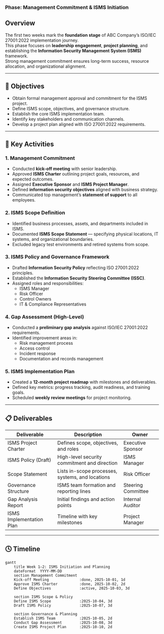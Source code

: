 ### Phase: Management Commitment & ISMS Initiation  

## Overview
The first two weeks mark the **foundation stage** of ABC Company’s ISO/IEC 27001:2022 implementation journey.  
This phase focuses on **leadership engagement**, **project planning**, and establishing the **Information Security Management System (ISMS)** framework.  
Strong management commitment ensures long-term success, resource allocation, and organizational alignment.

---

## 🎯 Objectives
- Obtain formal management approval and commitment for the ISMS project.  
- Define ISMS scope, objectives, and governance structure.  
- Establish the core ISMS implementation team.  
- Identify key stakeholders and communication channels.  
- Develop a project plan aligned with ISO 27001:2022 requirements.

---

## 🧭 Key Activities

### 1. Management Commitment
- Conducted **kick-off meeting** with senior leadership.  
- Approved **ISMS Charter** outlining project goals, resources, and expected outcomes.  
- Assigned **Executive Sponsor** and **ISMS Project Manager**.  
- Defined **information security objectives** aligned with business strategy.  
- Communicated top management’s **statement of support** to all employees.

### 2. ISMS Scope Definition
- Identified business processes, assets, and departments included in ISMS.  
- Documented **ISMS Scope Statement** — specifying physical locations, IT systems, and organizational boundaries.  
- Excluded legacy test environments and retired systems from scope.

### 3. ISMS Policy and Governance Framework
- Drafted **Information Security Policy** reflecting ISO 27001:2022 principles.  
- Established the **Information Security Steering Committee (ISSC)**.  
- Assigned roles and responsibilities:
  - ISMS Manager  
  - Risk Officer  
  - Control Owners  
  - IT & Compliance Representatives  

### 4. Gap Assessment (High-Level)
- Conducted a **preliminary gap analysis** against ISO/IEC 27001:2022 requirements.  
- Identified improvement areas in:
  - Risk management process  
  - Access control  
  - Incident response  
  - Documentation and records management  

### 5. ISMS Implementation Plan
- Created a **12-month project roadmap** with milestones and deliverables.  
- Defined key metrics: progress tracking, audit readiness, and training goals.  
- Scheduled **weekly review meetings** for project monitoring.  

---

## 📋 Deliverables

| Deliverable | Description | Owner |
|--------------|--------------|--------|
| ISMS Project Charter | Defines scope, objectives, and roles | Executive Sponsor |
| ISMS Policy (Draft) | High-level security commitment and direction | ISMS Manager |
| Scope Statement | Lists in-scope processes, systems, and locations | Risk Officer |
| Governance Structure | ISMS team formation and reporting lines | Steering Committee |
| Gap Analysis Report | Initial findings and action points | Internal Auditor |
| ISMS Implementation Plan | Timeline with key milestones | Project Manager |

---

## 🕓 Timeline

```mermaid
gantt
    title Week 1–2: ISMS Initiation and Planning
    dateFormat  YYYY-MM-DD
    section Management Commitment
    Kick-off Meeting              :done, 2025-10-01, 1d
    Approve ISMS Charter          :done, 2025-10-02, 2d
    Define Objectives             :active, 2025-10-03, 3d

    section ISMS Scope & Policy
    Define ISMS Scope             :2025-10-04, 3d
    Draft ISMS Policy             :2025-10-07, 3d

    section Governance & Planning
    Establish ISMS Team           :2025-10-05, 2d
    Conduct Gap Assessment        :2025-10-08, 3d
    Create ISMS Project Plan      :2025-10-10, 2d
